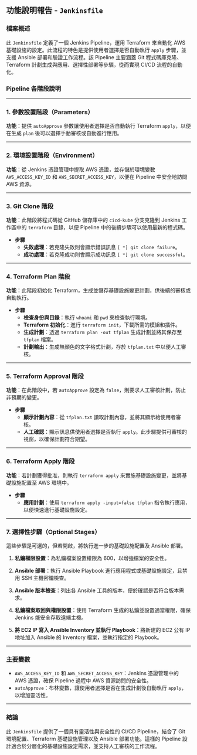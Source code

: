 ## 功能說明報告 - `Jenkinsfile`

### 檔案概述
此 `Jenkinsfile` 定義了一個 Jenkins Pipeline，運用 Terraform 來自動化 AWS 基礎設施的設定。此流程的特色是提供使用者選擇是否自動執行 `apply` 步驟，並支援 Ansible 部署和驗證工作流程。該 Pipeline 主要涵蓋 Git 程式碼庫克隆、Terraform 計劃生成與應用、選擇性部署等步驟，從而實現 CI/CD 流程的自動化。

### Pipeline 各階段說明

---

### 1. **參數設置階段（Parameters）**
**功能**：提供 `autoApprove` 參數讓使用者選擇是否自動執行 Terraform `apply`，以便在生成 `plan` 後可以選擇手動審核或自動進行應用。

---

### 2. **環境設置階段（Environment）**
**功能**：從 Jenkins 憑證管理中提取 AWS 憑證，並存儲於環境變數 `AWS_ACCESS_KEY_ID` 和 `AWS_SECRET_ACCESS_KEY`，以便在 Pipeline 中安全地訪問 AWS 資源。

---

### 3. **Git Clone 階段**
**功能**：此階段將程式碼從 GitHub 儲存庫中的 `cicd-kube` 分支克隆到 Jenkins 工作區中的 `terraform` 目錄，以便 Pipeline 中的後續步驟可以使用最新的程式碼。

- **步驟**
  - **失敗處理**：若克隆失敗則會顯示錯誤訊息 `[ *] git clone failure`。
  - **成功處理**：若克隆成功則會顯示成功訊息 `[ *] git clone successful`。

---

### 4. **Terraform Plan 階段**
**功能**：此階段初始化 Terraform，生成並儲存基礎設施變更計劃，供後續的審核或自動執行。

- **步驟**
  - **檢查身份與目錄**：執行 `whoami` 和 `pwd` 來檢查執行環境。
  - **Terraform 初始化**：進行 `terraform init`，下載所需的模組和插件。
  - **生成計劃**：透過 `terraform plan -out tfplan` 生成計劃並將其保存至 `tfplan` 檔案。
  - **計劃輸出**：生成無顏色的文字格式計劃，存於 `tfplan.txt` 中以便人工審核。

---

### 5. **Terraform Approval 階段**
**功能**：在此階段中，若 `autoApprove` 設定為 `false`，則要求人工審核計劃，防止非預期的變更。

- **步驟**
  - **顯示計劃內容**：從 `tfplan.txt` 讀取計劃內容，並將其顯示給使用者審核。
  - **人工確認**：顯示訊息供使用者選擇是否執行 `apply`。此步驟提供可審核的視窗，以確保計劃符合期望。

---

### 6. **Terraform Apply 階段**
**功能**：若計劃獲得批准，則執行 `terraform apply` 來實施基礎設施變更，並將基礎設施配置至 AWS 環境中。

- **步驟**
  - **應用計劃**：使用 `terraform apply -input=false tfplan` 指令執行應用，以便快速進行基礎設施設定。

---

### 7. **選擇性步驟（Optional Stages）**
這些步驟是可選的，但若開啟，將執行進一步的基礎設施配置及 Ansible 部署。

1. **私鑰權限設置**：為私鑰檔案設置權限為 600，以增強檔案的安全性。
  
2. **Ansible 部署**：執行 Ansible Playbook 進行應用程式或基礎設施設定，且禁用 SSH 主機密鑰檢查。

3. **Ansible 版本檢查**：列出各 Ansible 工具的版本，便於確認是否符合版本需求。

4. **私鑰檔案取回與權限設置**：使用 Terraform 生成的私鑰並設置適當權限，確保 Jenkins 能安全存取遠端主機。

5. **將 EC2 IP 寫入 Ansible Inventory 並執行 Playbook**：將新建的 EC2 公有 IP 地址加入 Ansible 的 Inventory 檔案，並執行指定的 Playbook。

---

### 主要變數

- `AWS_ACCESS_KEY_ID` 和 `AWS_SECRET_ACCESS_KEY`：Jenkins 憑證管理中的 AWS 憑證，確保 Pipeline 過程中 AWS 資源訪問的安全性。
- `autoApprove`：布林變數，讓使用者選擇是否在生成計劃後自動執行 `apply`，以增加靈活性。

---

### 結論

此 `Jenkinsfile` 提供了一個具有靈活性與安全性的 CI/CD Pipeline，結合了 Git 環境配置、Terraform 基礎設施管理以及 Ansible 部署功能。這樣的 Pipeline 設計適合於分層化的基礎設施設定需求，並支持人工審核的工作流程。